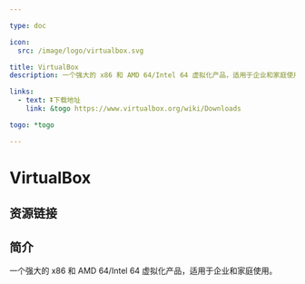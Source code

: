 ```yaml
---

type: doc

icon:
  src: /image/logo/virtualbox.svg

title: VirtualBox
description: 一个强大的 x86 和 AMD 64/Intel 64 虚拟化产品，适用于企业和家庭使用。

links:
  - text: ⏬下载地址
    link: &togo https://www.virtualbox.org/wiki/Downloads

togo: *togo

---
```


<ShowLogo />

# VirtualBox

<ShowBreadcrumb />

## 资源链接

<ShowLinks />

## 简介

一个强大的 x86 和 AMD 64/Intel 64 虚拟化产品，适用于企业和家庭使用。
